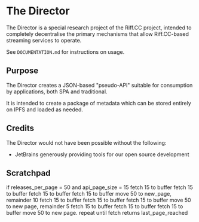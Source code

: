 # The Director
The Director is a special research project of the Riff.CC project, intended to completely decentralise the primary mechanisms that allow Riff.CC-based streaming services to operate.

See `DOCUMENTATION.md` for instructions on usage.

## Purpose
The Director creates a JSON-based "pseudo-API" suitable for consumption by applications, both SPA and traditional.

It is intended to create a package of metadata which can be stored entirely on IPFS and loaded as needed.

## Credits
The Director would not have been possible without the following:

* JetBrains generously providing tools for our open source development

## Scratchpad
if releases_per_page = 50 and api_page_size = 15
    fetch 15 to buffer
    fetch 15 to buffer
    fetch 15 to buffer
    fetch 15 to buffer
    move 50 to new_page, remainder 10
    fetch 15 to buffer
    fetch 15 to buffer
    fetch 15 to buffer
    move 50 to new page, remainder 5
    fetch 15 to buffer
    fetch 15 to buffer
    fetch 15 to buffer
    move 50 to new page.
    repeat until fetch returns last_page_reached